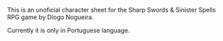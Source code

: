 This is an unoficial character sheet for the Sharp Swords & Sinister Spells RPG game by Diogo Nogueira.

Currently it is only in Portuguese language.
